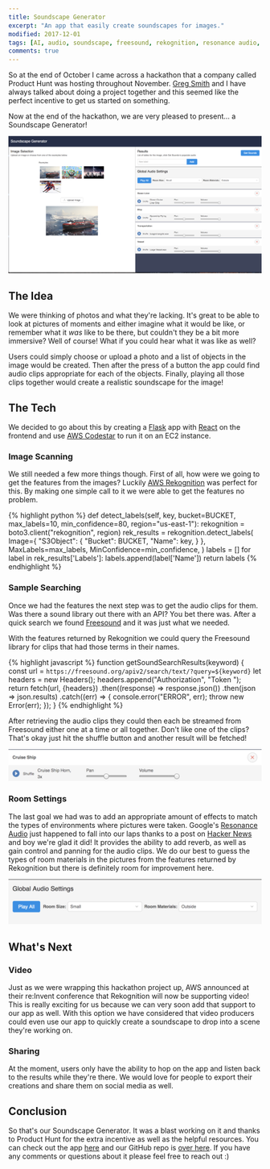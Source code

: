```yaml
---
title: Soundscape Generator
excerpt: "An app that easily create soundscapes for images."
modified: 2017-12-01
tags: [AI, audio, soundscape, freesound, rekognition, resonance audio, flask, react, codestar]
comments: true
---
```

So at the end of October I came across a hackathon that a company called Product Hunt was hosting throughout November. [Greg Smith](http://gregalexsmith.com/) and I have always talked about doing a project together and this seemed like the perfect incentive to get us started on something.

Now at the end of the hackathon, we are very pleased to present... a Soundscape Generator!

![Soundscape Generator](/images/soundscape-generator.png)

## The Idea

We were thinking of photos and what they're lacking. It's great to be able to look at pictures of moments and either imagine what it would be like, or remember what it *was* like to be there, but couldn't they be a bit more immersive? Well of course! What if you could hear what it was like as well?

Users could simply choose or upload a photo and a list of objects in the image would be created. Then after the press of a button the app could find audio clips appropriate for each of the objects. Finally, playing all those clips together would create a realistic soundscape for the image!

## The Tech

We decided to go about this by creating a [Flask](http://flask.pocoo.org/) app with [React](https://reactjs.org/) on the frontend and use [AWS Codestar](https://aws.amazon.com/codestar/) to run it on an EC2 instance.

### Image Scanning

We still needed a few more things though. First of all, how were we going to get the features from the images? Luckily [AWS Rekognition](https://aws.amazon.com/rekognition/) was perfect for this. By making one simple call to it we were able to get the features no problem.

{% highlight python %}
def detect_labels(self, key, bucket=BUCKET, max_labels=10, min_confidence=80,
                  region="us-east-1"):
    rekognition = boto3.client("rekognition", region)
    rek_results = rekognition.detect_labels(
        Image={
            "S3Object": {
                "Bucket": BUCKET,
                "Name": key,
            }
        },
        MaxLabels=max_labels,
        MinConfidence=min_confidence,
    )
    labels = []
    for label in rek_results['Labels']:
        labels.append(label['Name'])
    return labels
{% endhighlight %}

### Sample Searching

Once we had the features the next step was to get the audio clips for them. Was there a sound library out there with an API? You bet there was. After a quick search we found [Freesound](http://www.freesound.org/) and it was just what we needed.

With the features returned by Rekognition we could query the Freesound library for clips that had those terms in their names.

{% highlight javascript %}
function getSoundSearchResults(keyword) {
    const url = `https://freesound.org/apiv2/search/text/?query=${keyword}`
    let headers = new Headers();
    headers.append("Authorization", "Token <token>");
    return fetch(url, {headers})
        .then((response) => response.json())
        .then(json => json.results)
        .catch((err) => {
            console.error("ERROR", err);
            throw new Error(err);
        });
}
{% endhighlight %}

After retrieving the audio clips they could then each be streamed from Freesound either one at a time or all together. Don't like one of the clips? That's okay just hit the shuffle button and another result will be fetched!

![Result](/images/result.png)

### Room Settings

The last goal we had was to add an appropriate amount of effects to match the types of environments where pictures were taken. Google's [Resonance Audio](https://aws.amazon.com/rekognition/) just happened to fall into our laps thanks to a post on [Hacker News](https://news.ycombinator.com/) and boy we're glad it did! It provides the ability to add reverb, as well as gain control and panning for the audio clips. We do our best to guess the types of room materials in the pictures from the features returned by Rekognition but there is definitely room for improvement here.

![Room Settings](/images/environment.png)

## What's Next

### Video

Just as we were wrapping this hackathon project up, AWS announced at their re:Invent conference that Rekognition will now be supporting video! This is really exciting for us because we can very soon add that support to our app as well. With this option we have considered that video producers could even use our app to quickly create a soundscape to drop into a scene they're working on.

### Sharing

At the moment, users only have the ability to hop on the app and listen back to the results while they're there. We would love for people to export their creations and share them on social media as well.

## Conclusion

So that's our Soundscape Generator. It was a blast working on it and thanks to Product Hunt for the extra incentive as well as the helpful resources. You can check out the app [here](http://ec2-34-231-21-21.compute-1.amazonaws.com/) and our GitHub repo is [over here](https://github.com/amaclean199/soundscape-generator). If you have any comments or questions about it please feel free to reach out :)
